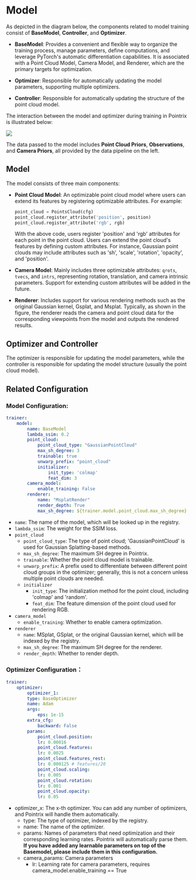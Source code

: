 # Model

As depicted in the diagram below, the components related to model training consist of **BaseModel**, **Controller**, and **Optimizer**.

- **BaseModel**: Provides a convenient and flexible way to organize the training process, manage parameters, define computations, and leverage PyTorch's automatic differentiation capabilities. It is associated with a Point Cloud Model, Camera Model, and Renderer, which are the primary targets for optimization.
  
- **Optimizer**: Responsible for automatically updating the model parameters, supporting multiple optimizers.
  
- **Controller**: Responsible for automatically updating the structure of the point cloud model.

The interaction between the model and optimizer during training in Pointrix is illustrated below:

![](../../images/model.png)

The data passed to the model includes **Point Cloud Priors**, **Observations**, and **Camera Priors**, all provided by the data pipeline on the left.

## Model

The model consists of three main components:

- **Point Cloud Model**: An optimizable point cloud model where users can extend its features by registering optimizable attributes. For example:
  ```python
  point_cloud = PointsCloud(cfg)
  point_cloud.register_attribute('position', position)
  point_cloud.register_attribute('rgb', rgb)
  ```
  With the above code, users register 'position' and 'rgb' attributes for each point in the point cloud. Users can extend the point cloud's features by defining custom attributes. For instance, Gaussian point clouds may include attributes such as 'sh', 'scale', 'rotation', 'opacity', and 'position'.

- **Camera Model**: Mainly includes three optimizable attributes: `qrots`, `tvecs`, and `intrs`, representing rotation, translation, and camera intrinsic parameters. Support for extending custom attributes will be added in the future.

- **Renderer**: Includes support for various rendering methods such as the original Gaussian kernel, Gsplat, and Msplat. Typically, as shown in the figure, the renderer reads the camera and point cloud data for the corresponding viewpoints from the model and outputs the rendered results.

## Optimizer and Controller

The optimizer is responsible for updating the model parameters, while the controller is responsible for updating the model structure (usually the point cloud model).

## Related Configuration

### Model Configuration:
```yaml
trainer:
    model:
        name: BaseModel
        lambda_ssim: 0.2
        point_cloud:
            point_cloud_type: "GaussianPointCloud"  
            max_sh_degree: 3
            trainable: true
            unwarp_prefix: "point_cloud"
            initializer:
                init_type: 'colmap'
                feat_dim: 3
        camera_model:
            enable_training: False
        renderer:
            name: "MsplatRender"
            render_depth: True
            max_sh_degree: ${trainer.model.point_cloud.max_sh_degree}
```

- `name`: The name of the model, which will be looked up in the registry.
- `lambda_ssim`: The weight for the SSIM loss.
- `point_cloud`
  - `point_cloud_type`: The type of point cloud; 'GaussianPointCloud' is used for Gaussian Splatting-based methods.
  - `max_sh_degree`: The maximum SH degree in Pointrix.
  - `trainable`: Whether the point cloud model is trainable.
  - `unwarp_prefix`: A prefix used to differentiate between different point cloud groups in the optimizer; generally, this is not a concern unless multiple point clouds are needed.
  - `initializer`
      - `init_type`: The initialization method for the point cloud, including 'colmap' and 'random'.
      - `feat_dim`: The feature dimension of the point cloud used for rendering RGB.
- `camera_model`
  - `enable_training`: Whether to enable camera optimization.
- `renderer`
    - `name`: MSplat, GSplat, or the original Gaussian kernel, which will be indexed by the registry.
    - `max_sh_degree`: The maximum SH degree for the renderer.
    - `render_depth`: Whether to render depth.

### Optimizer Configuration：
```yaml
trainer:
    optimizer:
        optimizer_1:
        type: BaseOptimizer
        name: Adam
        args:
            eps: 1e-15
        extra_cfg:
            backward: False
        params:
            point_cloud.position:
            lr: 0.00016
            point_cloud.features:
            lr: 0.0025
            point_cloud.features_rest:
            lr: 0.000125 # features/20
            point_cloud.scaling:
            lr: 0.005
            point_cloud.rotation:
            lr: 0.001
            point_cloud.opacity:
            lr: 0.05
```
- optimizer_x: The x-th optimizer. You can add any number of optimizers, and Pointrix will handle them automatically.
  - type: The type of optimizer, indexed by the registry.
  - name: The name of the optimizer.
  - params: Names of parameters that need optimization and their corresponding learning rates. Pointrix will automatically parse them. **If you have added any learnable parameters on top of the Basemodel, please include them in this configuration.**
  - camera_params: Camera parameters
    - lr: Learning rate for camera parameters, requires camera_model.enable_training == True
